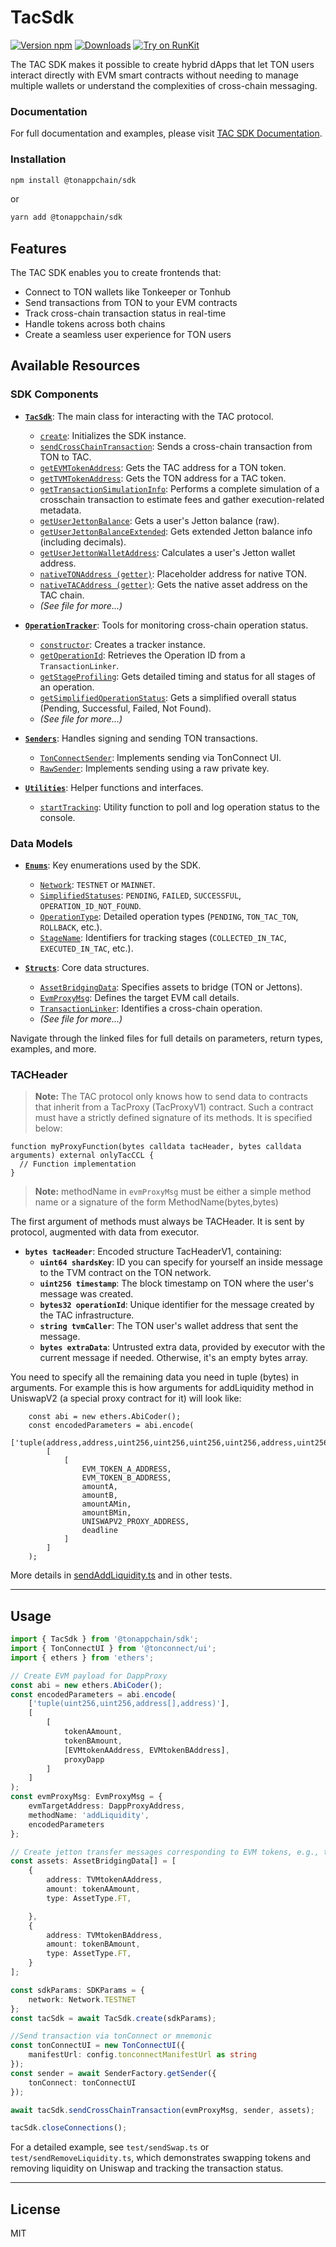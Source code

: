 # TacSdk 

[![Version npm](https://img.shields.io/npm/v/@tonappchain/sdk.svg?logo=npm)](https://www.npmjs.com/package/@tonappchain/sdk)
[![Downloads](https://img.shields.io/npm/dm/@tonappchain/sdk.svg)](https://www.npmjs.com/package/@tonappchain/sdk)
[![Try on RunKit](https://badge.runkitcdn.com/@tonappchain/sdk.svg)](https://runkit.com/npm/@tonappchain/sdk)


The TAC SDK makes it possible to create hybrid dApps that let TON users interact directly with EVM smart contracts without needing to manage multiple wallets or understand the complexities of cross-chain messaging.

### Documentation

For full documentation and examples, please visit [TAC SDK Documentation](https://docs.tac.build/build/sdk/introduction).

### Installation

```bash
npm install @tonappchain/sdk
```

or 

```bash
yarn add @tonappchain/sdk
```


## Features

The TAC SDK enables you to create frontends that:

- Connect to TON wallets like Tonkeeper or Tonhub
- Send transactions from TON to your EVM contracts
- Track cross-chain transaction status in real-time
- Handle tokens across both chains
- Create a seamless user experience for TON users

## Available Resources


### SDK Components

- **[`TacSdk`](./docs/sdks/tac_sdk.md)**: The main class for interacting with the TAC protocol.
  - [`create`](./docs/sdks/tac_sdk.md#create-static): Initializes the SDK instance.
  - [`sendCrossChainTransaction`](./docs/sdks/tac_sdk.md#sendcrosschaintransaction): Sends a cross-chain transaction from TON to TAC.
  - [`getEVMTokenAddress`](./docs/sdks/tac_sdk.md#getevmtokenaddress): Gets the TAC address for a TON token.
  - [`getTVMTokenAddress`](./docs/sdks/tac_sdk.md#gettvmtokenaddress): Gets the TON address for a TAC token.
  - [`getTransactionSimulationInfo`](./docs/sdks/tac_sdk.md#gettransactionsimulationinfo): Performs a complete simulation of a crosschain transaction to estimate fees and gather execution-related metadata.  
  - [`getUserJettonBalance`](./docs/sdks/tac_sdk.md#getuserjettonbalance): Gets a user's Jetton balance (raw).
  - [`getUserJettonBalanceExtended`](./docs/sdks/tac_sdk.md#getuserjettonbalanceextended): Gets extended Jetton balance info (including decimals).
  - [`getUserJettonWalletAddress`](./docs/sdks/tac_sdk.md#getuserjettonwalletaddress): Calculates a user's Jetton wallet address.
  - [`nativeTONAddress (getter)`](./docs/sdks/tac_sdk.md#nativetonaddress-getter): Placeholder address for native TON.
  - [`nativeTACAddress (getter)`](./docs/sdks/tac_sdk.md#nativetacaddress-getter): Gets the native asset address on the TAC chain.
  - *(See file for more...)*

- **[`OperationTracker`](./docs/sdks/operation_tracker.md)**: Tools for monitoring cross-chain operation status.
  - [`constructor`](./docs/sdks/operation_tracker.md#constructor): Creates a tracker instance.
  - [`getOperationId`](./docs/sdks/operation_tracker.md#getoperationid): Retrieves the Operation ID from a `TransactionLinker`.
  - [`getStageProfiling`](./docs/sdks/operation_tracker.md#getstageprofiling): Gets detailed timing and status for all stages of an operation.
  - [`getSimplifiedOperationStatus`](./docs/sdks/operation_tracker.md#getsimplifiedoperationstatus): Gets a simplified overall status (Pending, Successful, Failed, Not Found).
  - *(See file for more...)*

- **[`Senders`](./docs/sdks/sender.md)**: Handles signing and sending TON transactions.
  - [`TonConnectSender`](./docs/sdks/sender.md#tonconnectsender): Implements sending via TonConnect UI.
  - [`RawSender`](./docs/sdks/sender.md#rawsender): Implements sending using a raw private key.

- **[`Utilities`](./docs/sdks/utilities.md)**: Helper functions and interfaces.
  - [`startTracking`](./docs/sdks/utilities.md#starttracking): Utility function to poll and log operation status to the console.

### Data Models

- **[`Enums`](./docs/models/enums.md)**: Key enumerations used by the SDK.
  - [`Network`](./docs/models/enums.md#network): `TESTNET` or `MAINNET`.
  - [`SimplifiedStatuses`](./docs/models/enums.md#simplifiedstatuses): `PENDING`, `FAILED`, `SUCCESSFUL`, `OPERATION_ID_NOT_FOUND`.
  - [`OperationType`](./docs/models/enums.md#operationtype): Detailed operation types (`PENDING`, `TON_TAC_TON`, `ROLLBACK`, etc.).
  - [`StageName`](./docs/models/enums.md#stagename): Identifiers for tracking stages (`COLLECTED_IN_TAC`, `EXECUTED_IN_TAC`, etc.).

- **[`Structs`](./docs/models/structs.md)**: Core data structures.
  - [`AssetBridgingData`](./docs/models/structs.md#assetbridgingdata): Specifies assets to bridge (TON or Jettons).
  - [`EvmProxyMsg`](./docs/models/structs.md#evmproxymsg): Defines the target EVM call details.
  - [`TransactionLinker`](./docs/models/structs.md#transactionlinker): Identifies a cross-chain operation.
  - *(See file for more...)*

Navigate through the linked files for full details on parameters, return types, examples, and more.

### TACHeader 
> **Note:** The TAC protocol only knows how to send data to contracts that inherit from a TacProxy (TacProxyV1) contract. Such a contract must have a strictly defined signature of its methods. It is specified below:

```
function myProxyFunction(bytes calldata tacHeader, bytes calldata arguments) external onlyTacCCL {
  // Function implementation 
}
```

> **Note:** methodName in `evmProxyMsg` must be either a simple method name or a signature of the form MethodName(bytes,bytes)

The first argument of methods must always be TACHeader. It is sent by protocol, augmented with data from executor.
- **`bytes tacHeader`**: Encoded structure TacHeaderV1, containing:
  - **`uint64 shardsKey`**: ID you can specify for yourself an inside message to the TVM contract on the TON network. 
  - **`uint256 timestamp`**: The block timestamp on TON where the user's message was created. 
  - **`bytes32 operationId`**: Unique identifier for the message created by the TAC infrastructure. 
  - **`string tvmCaller`**: The TON user's wallet address that sent the message. 
  - **`bytes extraData`**: Untrusted extra data, provided by executor with the current message if needed. Otherwise, it's an empty bytes array.

You need to specify all the remaining data you need in tuple (bytes) in arguments. For example this is how arguments for addLiquidity method in UniswapV2 (a special proxy contract for it) will look like:

```
    const abi = new ethers.AbiCoder();
    const encodedParameters = abi.encode(
        ['tuple(address,address,uint256,uint256,uint256,uint256,address,uint256)'],
        [
            [
                EVM_TOKEN_A_ADDRESS,
                EVM_TOKEN_B_ADDRESS,
                amountA,
                amountB,
                amountAMin, 
                amountBMin,  
                UNISWAPV2_PROXY_ADDRESS, 
                deadline 
            ]
        ]
    );
```
More details in [sendAddLiquidity.ts](tests/uniswap_v2/sendAddLiquidity.ts) and in other tests.

---

## Usage

```typescript
import { TacSdk } from '@tonappchain/sdk';
import { TonConnectUI } from '@tonconnect/ui';
import { ethers } from 'ethers';

// Create EVM payload for DappProxy
const abi = new ethers.AbiCoder();
const encodedParameters = abi.encode(
    ['tuple(uint256,uint256,address[],address)'],
    [
        [
            tokenAAmount,
            tokenBAmount,
            [EVMtokenAAddress, EVMtokenBAddress],
            proxyDapp
        ]
    ]
);
const evmProxyMsg: EvmProxyMsg = {
    evmTargetAddress: DappProxyAddress,
    methodName: 'addLiquidity',
    encodedParameters
};

// Create jetton transfer messages corresponding to EVM tokens, e.g., two tokens for adding liquidity to a pool
const assets: AssetBridgingData[] = [
    {
        address: TVMtokenAAddress,
        amount: tokenAAmount,
        type: AssetType.FT,

    },
    {
        address: TVMtokenBAddress,
        amount: tokenBAmount,
        type: AssetType.FT,
    }
];

const sdkParams: SDKParams = {
    network: Network.TESTNET
};
const tacSdk = await TacSdk.create(sdkParams);

//Send transaction via tonConnect or mnemonic
const tonConnectUI = new TonConnectUI({
    manifestUrl: config.tonconnectManifestUrl as string
});
const sender = await SenderFactory.getSender({
    tonConnect: tonConnectUI
});

await tacSdk.sendCrossChainTransaction(evmProxyMsg, sender, assets);

tacSdk.closeConnections();
```
For a detailed example, see `test/sendSwap.ts` or `test/sendRemoveLiquidity.ts`, which demonstrates swapping tokens and removing liquidity on Uniswap and tracking the transaction status.

---

## License

MIT